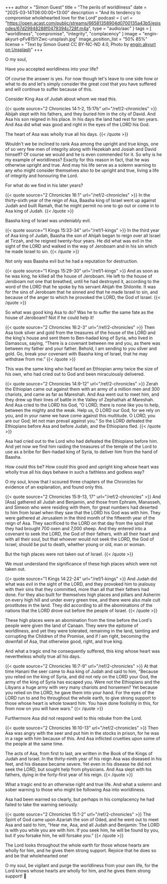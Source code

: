 +++
author = "Simon Guest"
title = "The perils of worldliness"
date = "2025-03-14T06:00:00+13:00"
description = "And its tendency to compromise wholehearted love for the Lord"
podcast = { url = "https://open.acast.com/public/streams/66581358904d0700135a43b5/episodes/67d29948288f0479394c728f.m4a", type = "audio/aac" }
tags = [ "worldliness", "compromise", "integrity", "complacency" ]
image = "engin-akyurt-pFv815lYZwc-unsplash.jpg"
image_position_list = "50% 85%"
license = "Text by Simon Guest CC BY-NC-ND 4.0, Photo by [engin akyurt on Unsplash](https://unsplash.com/photos/city-skyline-during-night-time-pFv815lYZwc)"
+++

O my soul,

Have you accepted worldliness into your life?

Of course the answer is yes. For now though let's leave to one side how or what to do and let's simply consider the great cost that you have suffered and will continue to suffer because of this.

Consider King Asa of Judah about whom we read this.

{{< quote source="2 Chronicles 14:1-2, 15:17b" url="/ref/2-chronicles" >}}
Abijah slept with his fathers, and they buried him in the city of David. And Asa his son reigned in his place. In his days the land had rest for ten years. And Asa did what was good and right in the eyes of the LORD his God.

The heart of Asa was wholly true all his days.
{{< /quote >}}

Wouldn't we be inclined to rank Asa among the upright and true kings, one of so very few men of integrity along with Hezekiah and Josiah and David himself? Of course we would and he is even commended for it. So why is he my example of worldliness? Exactly for this reason in fact, that he was otherwise upright and true. And may his life serve as a solemn warning to any who might consider themselves also to be upright and true, living a life of integrity and honouring the Lord.

For what do we find in his later years?

{{< quote source="2 Chronicles 16:1" url="/ref/2-chronicles" >}}
In the thirty-sixth year of the reign of Asa, Baasha king of Israel went up against Judah and built Ramah, that he might permit no one to go out or come in to Asa king of Judah.
{{< /quote >}}

Baasha king of Israel was undeniably evil.

{{< quote source="1 Kings 15:33-34" url="/ref/1-kings" >}}
In the third year of Asa king of Judah, Baasha the son of Ahijah began to reign over all Israel at Tirzah, and he reigned twenty-four years. He did what was evil in the sight of the LORD and walked in the way of Jeroboam and in his sin which he made Israel to sin.
{{< /quote >}}

Not only was Baasha evil but he had a reputation for destruction.

{{< quote source="1 Kings 15:29-30" url="/ref/1-kings" >}}
And as soon as he was king, he killed all the house of Jeroboam. He left to the house of Jeroboam not one that breathed, until he had destroyed it, according to the word of the LORD that he spoke by his servant Ahijah the Shilonite. It was for the sins of Jeroboam that he sinned and that he made Israel to sin, and because of the anger to which he provoked the LORD, the God of Israel.
{{< /quote >}}

So what was good king Asa to do? Was he to suffer the same fate as the house of Jeroboam? Not if he could help it!

{{< quote source="2 Chronicles 16:2-3" url="/ref/2-chronicles" >}}
Then Asa took silver and gold from the treasures of the house of the LORD and the king's house and sent them to Ben-hadad king of Syria, who lived in Damascus, saying, “There is a covenant between me and you, as there was between my father and your father. Behold, I am sending to you silver and gold. Go, break your covenant with Baasha king of Israel, that he may withdraw from me.”
{{< /quote >}}

This was the same king who had faced an Ethiopian army twice the size of his own, who had cried out to God and been miraculously delivered.

{{< quote source="2 Chronicles 14:9-12" url="/ref/2-chronicles" >}}
Zerah the Ethiopian came out against them with an army of a million men and 300 chariots, and came as far as Mareshah. And Asa went out to meet him, and they drew up their lines of battle in the Valley of Zephathah at Mareshah. And Asa cried to the LORD his God, “O LORD, there is none like you to help, between the mighty and the weak. Help us, O LORD our God, for we rely on you, and in your name we have come against this multitude. O LORD, you are our God; let not man prevail against you.” So the LORD defeated the Ethiopians before Asa and before Judah, and the Ethiopians fled.
{{< /quote >}}

Asa had cried out to the Lord who had defeated the Ethiopians before him. And yet now we find him raiding the treasures of the temple of the Lord to use as a bribe for Ben-hadad king of Syria, to deliver him from the hand of Baasha.

How could this be? How could this good and upright king whose heart was wholly true all his days behave in such a faithless and godless way?

O my soul, know that I scoured three chapters of the Chronicles for evidence of an explanation, and found only this.

{{< quote source="2 Chronicles 15:9-13, 17" url="/ref/2-chronicles" >}}
And [Asa] gathered all Judah and Benjamin, and those from Ephraim, Manasseh, and Simeon who were residing with them, for great numbers had deserted to him from Israel when they saw that the LORD his God was with him. They were gathered at Jerusalem in the third month of the fifteenth year of the reign of Asa. They sacrificed to the LORD on that day from the spoil that they had brought 700 oxen and 7,000 sheep. And they entered into a covenant to seek the LORD, the God of their fathers, with all their heart and with all their soul, but that whoever would not seek the LORD, the God of Israel, should be put to death, whether young or old, man or woman.

But the high places were not taken out of Israel.
{{< /quote >}}

We must understand the significance of these high places which were not taken out.

{{< quote source="1 Kings 14:22-24" url="/ref/1-kings" >}}
And Judah did what was evil in the sight of the LORD, and they provoked him to jealousy with their sins that they committed, more than all that their fathers had done. For they also built for themselves high places and pillars and Asherim on every high hill and under every green tree, and there were also male cult prostitutes in the land. They did according to all the abominations of the nations that the LORD drove out before the people of Israel.
{{< /quote >}}

These high places were an abomination from the time before the Lord's people were given the land of Canaan. They were the epitome of worldliness, and yet they were tolerated, remaining in the land, tainting and corrupting the Children of the Promise, and if I am right, becoming the downfall of Asa, that otherwise good, right, and true king.

And what a tragic end he consequently suffered, this king whose heart was nevertheless wholly true all his days.

{{< quote source="2 Chronicles 16:7-9" url="/ref/2-chronicles" >}}
At that time Hanani the seer came to Asa king of Judah and said to him, “Because you relied on the king of Syria, and did not rely on the LORD your God, the army of the king of Syria has escaped you. Were not the Ethiopians and the Libyans a huge army with very many chariots and horsemen? Yet because you relied on the LORD, he gave them into your hand. For the eyes of the LORD run to and fro throughout the whole earth, to give strong support to those whose heart is whole toward him. You have done foolishly in this, for from now on you will have wars.”
{{< /quote >}}

Furthermore Asa did not respond well to this rebuke from the Lord.

{{< quote source="2 Chronicles 16:10-13" url="/ref/2-chronicles" >}}
Then Asa was angry with the seer and put him in the stocks in prison, for he was in a rage with him because of this. And Asa inflicted cruelties upon some of the people at the same time.

The acts of Asa, from first to last, are written in the Book of the Kings of Judah and Israel. In the thirty-ninth year of his reign Asa was diseased in his feet, and his disease became severe. Yet even in his disease he did not seek the LORD, but sought help from physicians. And Asa slept with his fathers, dying in the forty-first year of his reign.
{{< /quote >}}

What a tragic end to an otherwise right and true life. And what a solemn and sober warning to those who might be following Asa into worldliness.

Asa had been warned so clearly, but perhaps in his complacency he had failed to take the warning seriously.

{{< quote source="2 Chronicles 15:1-2" url="/ref/2-chronicles" >}}
The Spirit of God came upon Azariah the son of Oded, and he went out to meet Asa and said to him, “Hear me, Asa, and all Judah and Benjamin: The LORD is with you while you are with him. If you seek him, he will be found by you, but if you forsake him, he will forsake you.”
{{< /quote >}}

The Lord looks throughout the whole earth for those whose hearts are wholly for him, and he gives them strong support. Rejoice that he does so and be that wholehearted one!

O my soul, be vigilant and purge the worldliness from your own life, for the Lord knows whose hearts are wholly for him, and he gives them strong support! 🙏
